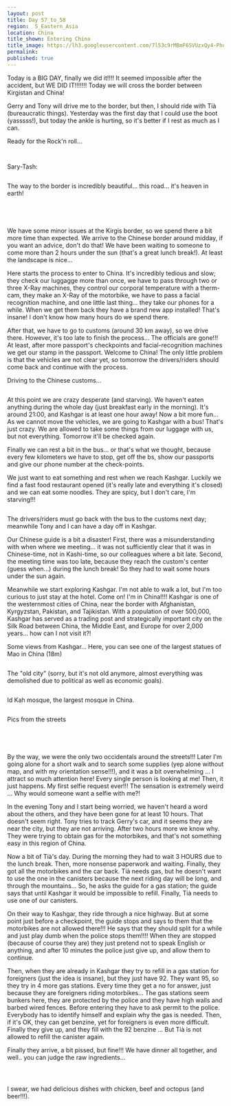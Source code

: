 ```yaml
---
layout: post
title: Day 57_to_58
region:  5_Eastern_Asia
location: China
title_shown: Entering China
title_image: https://lh3.googleusercontent.com/7l53c9rMBmF6SVUzxQy4-Phu5jhp62rlzfplhcRfxqwCJhe3OZ-UN63yCbYv2Jj0R7emYFVMAVAB191WivIIfNxtBVJiz4zNBAJYyS4KuVbbamph43MRekvsezORGMbO5CMMUCuqRssXscv5j64TDJlvX0clyIbTn0T6cT-7eVMUXtIxdL2StbfQOFeb5zrUjyXhuKUMffrYl-SV7hGihHHEvQ4ovQbW0OgNZWHiP5zjF_XL49vvdwDFDOdu1Oymk2spk3VK0lhHp-hx1WVuqQOMCKWUKG5ssET8DwmjFgcMHD9cr-6Qn0Zoe6JxbTgexTKxSo-nn4q2wbtVbpO6PEjIX6KKHTXnKZB7XW5OdXgWYt0O1cFOcQYSxlCj1Cz_EajKbVorCNb9hODUlgDZ9XobJMewjDoAw8jdPp7My-GIYEKwlfGzMCRkYmv7TA071Pzfs-KIvsVoHqQihudGw1b6lb8aU0f7ghvNzSjBw_3CEWHagJ9a3c3hsDcdAoKAlcZ6Hs6W_RR5J0nxeCrLkbsyb4--RkX53bLmlAvLaGEO1xy3OsjFZIIhV5dBrpw_ZnMAuzSC-5WwqM2zxg4h5QppgbkgTOSYn3OsEZE50Cu_ttrbA6nALFMC6JLNGPpvggWi-EdkEY8LPHuy5wawiqVXyxey7u35z0OJzDfsh0XFWfB6HhgSzWprs4BToQNxiPMTGh4wk4Ru12BsoJw=w836-h627-no
permalink: 
published: true
---
```


Today is a BIG DAY, finally we did it!!!! It seemed impossible after the accident, but WE DID IT!!!!!!! Today we will cross the border between Kirgistan and China!

Gerry and Tony will drive me to the border, but then, I should ride with Tià (bureaucratic things). Yesterday was the first day that I could use the boot (yasssss!), but today the ankle is hurting, so it's better if I rest as much as I can.

Ready for the Rock'n roll...

<p><a
href="https://lh3.googleusercontent.com/JhGArmi4dVvkSvH6T_629UKg_zHIHjqFECvgaccNJJBKKWA_-bAFPqRx3ECtsHvKtYln1pvCT-CgQ0kwALZVvTqtozmZ3Zx6jWcJXuHAjDpkmcCBq7IcfbJLxRqfa4TtGIulxZVF2QPyEw5IRpPyhXaz-dQBNK9c1VFcQAttFlFZxxIYWyd7JYQ93YoKjW_9TuCbELbechTckeYqyqX8HM-tiSpBzET7KUwBFjqqATOG4kVjAHJBr7JJaCUgNvaKn-k1tSV8KSdg_Npn43xYKgSpKN5kSfOLXN0hOy4XeI0wi1LtdVJgZe8ftpcI4LqGDN1KBWa20G9cksPxQeEnkilQYEQHZ7liZW4JlIsh6DpLsJen7NECtBGzynPwJuVFZJZA6tQK753qLFanp4SYqO498KzuLtuSTMLvtqv3Va_fcwxCB3A2HJO-pRHMyUxfIftUDUtgEtjGlRC6B_c88dIRxslnQt9mauOsHOBZ5BhguK4PgyZrbvx5mqNfJ7aIeGFXV-0q-3Am4islm_VWbdBxhvySLy1V7Tgz4RKkB8mk4_aYyAtcUiDMVqQffvK-CYulOdlnakSZqCrUzgmGgIY7ftNsy1sjvsoBSckcK9o8O6nyFEfsC_JEbUCFArS4OXLzv_GGuUbXX-ZQdGxjOUoKz0tfKfa89kfa_qGxEjqUxP510UhoNlgtLA=w1052-h789-no"><img 
src="https://lh3.googleusercontent.com/JhGArmi4dVvkSvH6T_629UKg_zHIHjqFECvgaccNJJBKKWA_-bAFPqRx3ECtsHvKtYln1pvCT-CgQ0kwALZVvTqtozmZ3Zx6jWcJXuHAjDpkmcCBq7IcfbJLxRqfa4TtGIulxZVF2QPyEw5IRpPyhXaz-dQBNK9c1VFcQAttFlFZxxIYWyd7JYQ93YoKjW_9TuCbELbechTckeYqyqX8HM-tiSpBzET7KUwBFjqqATOG4kVjAHJBr7JJaCUgNvaKn-k1tSV8KSdg_Npn43xYKgSpKN5kSfOLXN0hOy4XeI0wi1LtdVJgZe8ftpcI4LqGDN1KBWa20G9cksPxQeEnkilQYEQHZ7liZW4JlIsh6DpLsJen7NECtBGzynPwJuVFZJZA6tQK753qLFanp4SYqO498KzuLtuSTMLvtqv3Va_fcwxCB3A2HJO-pRHMyUxfIftUDUtgEtjGlRC6B_c88dIRxslnQt9mauOsHOBZ5BhguK4PgyZrbvx5mqNfJ7aIeGFXV-0q-3Am4islm_VWbdBxhvySLy1V7Tgz4RKkB8mk4_aYyAtcUiDMVqQffvK-CYulOdlnakSZqCrUzgmGgIY7ftNsy1sjvsoBSckcK9o8O6nyFEfsC_JEbUCFArS4OXLzv_GGuUbXX-ZQdGxjOUoKz0tfKfa89kfa_qGxEjqUxP510UhoNlgtLA=w1052-h789-no" class="oversize" alt=""></a></p>

<p><a
href="https://lh3.googleusercontent.com/EtYrPtZh5Lj45h_SfhjhLnOELyEiSClkbwKbhrdqmf5N-F3bOjCCN69Ltlw59v5rimRY3nRRLuM7r9X9S2_7WXZ-RZcgREu-_lp_hQwzt6H4SgHYbQS_1OZ4amKP2ZhA6vHdNF-fgKUbcHfJ7rPfIjAEzqieLXqTfjXXYOQcCQHZq8KG_cwWz7sLiCOa9j8LtOo-CBGqRAuIgozoeoi-BXuFz2fJF463tKkrxvvfCz1kaELPBPgaeGbo2el9eLvRW_4Ib4oVnpiPWI08E-xnAVyJVtQJ07T1bexdjiYKLGcQRuagT8nUHWEya8IOltjUDcfCNx-1_r6PapMChdAtGLSUYB3CAaVvaPdqNf8zk09sbwDha9eBsnsEhV6H5jUfC2m6G0Y-HRcp8Ciwnh13CvaQFQUUcH76dfFXxfSoi1ZOHd1D2TqJfgpFGfhl9jtCWTDSR1jTUtZWWQZRlVDyx8PQCi-W92Gmu2MZDY5cITatMIq1ys5cmXT5rSRpkYM8OF6vyMmwU47MOgE7qKlXJAtYkmuXc4sQURiZpKGzlA8ApnhkRAPw--aB1ehJ6ecRmGMidEdvJUIpFh2GyqTRYODU7tKrND9p2y7_rjtltmpkFQDf2IcPYhqk2OzK8wgW7TO2WI0fhCXTWCetuD2mhMje8gzSex642rNSDm8sYjPFzS9uvDOxojuZyA=w840-h630-no"><img 
src="https://lh3.googleusercontent.com/EtYrPtZh5Lj45h_SfhjhLnOELyEiSClkbwKbhrdqmf5N-F3bOjCCN69Ltlw59v5rimRY3nRRLuM7r9X9S2_7WXZ-RZcgREu-_lp_hQwzt6H4SgHYbQS_1OZ4amKP2ZhA6vHdNF-fgKUbcHfJ7rPfIjAEzqieLXqTfjXXYOQcCQHZq8KG_cwWz7sLiCOa9j8LtOo-CBGqRAuIgozoeoi-BXuFz2fJF463tKkrxvvfCz1kaELPBPgaeGbo2el9eLvRW_4Ib4oVnpiPWI08E-xnAVyJVtQJ07T1bexdjiYKLGcQRuagT8nUHWEya8IOltjUDcfCNx-1_r6PapMChdAtGLSUYB3CAaVvaPdqNf8zk09sbwDha9eBsnsEhV6H5jUfC2m6G0Y-HRcp8Ciwnh13CvaQFQUUcH76dfFXxfSoi1ZOHd1D2TqJfgpFGfhl9jtCWTDSR1jTUtZWWQZRlVDyx8PQCi-W92Gmu2MZDY5cITatMIq1ys5cmXT5rSRpkYM8OF6vyMmwU47MOgE7qKlXJAtYkmuXc4sQURiZpKGzlA8ApnhkRAPw--aB1ehJ6ecRmGMidEdvJUIpFh2GyqTRYODU7tKrND9p2y7_rjtltmpkFQDf2IcPYhqk2OzK8wgW7TO2WI0fhCXTWCetuD2mhMje8gzSex642rNSDm8sYjPFzS9uvDOxojuZyA=w840-h630-no" class="oversize" alt=""></a></p>

Sary-Tash:

<p><a
href="https://lh3.googleusercontent.com/0ODhBk_2lpn9ZB4BPmI_5bQPb8TfjKnwYz1cUJgn7RC6_jrzlmP8xvAugOnR18Hac5jz6070xBnfmdYin-kyDacfyv3kLOUd6majptaYXYto6lvEGPTwegxY6Uq-y0caX-Jmqyca50Kr2NnjQvouLFREf2rC9vJ5-yydSpQChJohAvXu8IlFp5mx17wMmniN_kb_ThLsfYwoow5MLNRZPCmVcMnUo4Ouo04SL_qpg8iToSTzwzOqCpllFdVRuoK4wVblZuhsThepKy_DLdiPNeD2RCWvy5PJ1t7eKFE9WrLZGBR2JtgL0YpK7xNKxEQscQT9ogzHdsdWHEFfenZkddps36TCxmAMUj30Nn4MV_fhkEMfYtcdGKHoDEuVmw0VdYfRopE-R22y7Ez6jd0aw1ZPksmzXYAJ2qLMlpBZHRfHsO4rDEv2NGMik4Sx-23NDfJa7cRHU4UWSFMNloqTbJf3AvNeH2FVQAu3C93ijNJiD-w7jtNkMosSRZ-A682W3Oer0f4QvIRdMGHpQpsOoUwdeJGWTtRco2ojpRtE0O1hUZi-p291U50qcgOpYsY1HaL2kQ_ROiZjILao8kkp__vGRK2t9G5o-orpETrliZFQkgOKXw7lDgx0_Ko9HjjKXsqerYyYS_ZvDqMgk3gjdfGOQfj3cueWbr8f5dHTsM8vPFoLlnSjSk6Btw=w1051-h788-no"><img 
src="https://lh3.googleusercontent.com/0ODhBk_2lpn9ZB4BPmI_5bQPb8TfjKnwYz1cUJgn7RC6_jrzlmP8xvAugOnR18Hac5jz6070xBnfmdYin-kyDacfyv3kLOUd6majptaYXYto6lvEGPTwegxY6Uq-y0caX-Jmqyca50Kr2NnjQvouLFREf2rC9vJ5-yydSpQChJohAvXu8IlFp5mx17wMmniN_kb_ThLsfYwoow5MLNRZPCmVcMnUo4Ouo04SL_qpg8iToSTzwzOqCpllFdVRuoK4wVblZuhsThepKy_DLdiPNeD2RCWvy5PJ1t7eKFE9WrLZGBR2JtgL0YpK7xNKxEQscQT9ogzHdsdWHEFfenZkddps36TCxmAMUj30Nn4MV_fhkEMfYtcdGKHoDEuVmw0VdYfRopE-R22y7Ez6jd0aw1ZPksmzXYAJ2qLMlpBZHRfHsO4rDEv2NGMik4Sx-23NDfJa7cRHU4UWSFMNloqTbJf3AvNeH2FVQAu3C93ijNJiD-w7jtNkMosSRZ-A682W3Oer0f4QvIRdMGHpQpsOoUwdeJGWTtRco2ojpRtE0O1hUZi-p291U50qcgOpYsY1HaL2kQ_ROiZjILao8kkp__vGRK2t9G5o-orpETrliZFQkgOKXw7lDgx0_Ko9HjjKXsqerYyYS_ZvDqMgk3gjdfGOQfj3cueWbr8f5dHTsM8vPFoLlnSjSk6Btw=w1051-h788-no" class="oversize" alt=""></a></p>

The way to the border is incredibly beautiful... this road... it's heaven in earth!

<p><a
href="https://lh3.googleusercontent.com/9bEhEW-2rn5CMEYK77BdGhHjYvVrx6tLlKt-k-bBylnrw4L0zxC6yf-c1Tmki1QqlXpSRUXHVO7qG_AukwaiRyO_n7PC-heQeHg22WRVxbyZrKPnCv18xrrTYBQ58cMAmrF4hR_fBME6fd3edasdvt_zZLPan-xibf8Hq2jfgTrQeNbCk09Pdkb87JlT7nRXqmf5u4-DjoED0tr5yMelqUcGnqdvauIupQ2q6jsAsm6tE5vdb3rzcWsAbKjUbvaMxNw7UYf2-pupC0zHPtHrfhfDLCCxErt26n-e7YB8FT8r35JtN9hCXblgpBfwRd0XBD_4WQkmHmELOpu8g7anGXOJlwCe33xSR0s9_pvDFoiS8XXiwMGIesBCc4-RdLcTXplHd5ZJYE3-u_zZjysKFxQurlxYz6xycK29VswkAzYPhlbkJUmcW2eqld7qUvje-6F4bR50tkZoE4S4QN4n4os3r5mMswcm_YSm2bqGTClkY_xJL0wZ1OSJH6lh0sMX--QKtb8Zpj_xkjkCfFx57JupeNDMgbYsF3O9YorC_Db6jbMwUMrguSS4EvbqpuV8QpA13Ngb_xu-VQZqvqcneYaP_clcf7WF_bPvDBioTwo_eacvi4cffmAPWQSMPtW700Oi2bTsegDy7y3SjXZcn2ZJw3K70XWvgTFsuNAtRXfwEKG4e-wONH1EeA=w840-h630-no"><img 
src="https://lh3.googleusercontent.com/9bEhEW-2rn5CMEYK77BdGhHjYvVrx6tLlKt-k-bBylnrw4L0zxC6yf-c1Tmki1QqlXpSRUXHVO7qG_AukwaiRyO_n7PC-heQeHg22WRVxbyZrKPnCv18xrrTYBQ58cMAmrF4hR_fBME6fd3edasdvt_zZLPan-xibf8Hq2jfgTrQeNbCk09Pdkb87JlT7nRXqmf5u4-DjoED0tr5yMelqUcGnqdvauIupQ2q6jsAsm6tE5vdb3rzcWsAbKjUbvaMxNw7UYf2-pupC0zHPtHrfhfDLCCxErt26n-e7YB8FT8r35JtN9hCXblgpBfwRd0XBD_4WQkmHmELOpu8g7anGXOJlwCe33xSR0s9_pvDFoiS8XXiwMGIesBCc4-RdLcTXplHd5ZJYE3-u_zZjysKFxQurlxYz6xycK29VswkAzYPhlbkJUmcW2eqld7qUvje-6F4bR50tkZoE4S4QN4n4os3r5mMswcm_YSm2bqGTClkY_xJL0wZ1OSJH6lh0sMX--QKtb8Zpj_xkjkCfFx57JupeNDMgbYsF3O9YorC_Db6jbMwUMrguSS4EvbqpuV8QpA13Ngb_xu-VQZqvqcneYaP_clcf7WF_bPvDBioTwo_eacvi4cffmAPWQSMPtW700Oi2bTsegDy7y3SjXZcn2ZJw3K70XWvgTFsuNAtRXfwEKG4e-wONH1EeA=w840-h630-no" class="oversize" alt=""></a></p>

<p><a
href="https://lh3.googleusercontent.com/yMTcS0HSx8--N4LsanF31x9RZ4xy-3NoM6fjKpSbamFD7jKdo0oawNi2fzL3_66ltYW5WbfqgOXlQrtWCuhRLRoBWbT71KuQF1wrNjxCceCtCeX6kuHKmhPL2Iob4-d9jtLyp5E5IEY8v5hFT-Hc-DZ4aiYAlPi61fk6__uxTIgNBPV_MWkVsM64JotVDWVzjjQNE2PkUN6_EQKdbcwO1YCTiSg8sUmBrvHZZwR8cqDVQV0c0rx5nMwxW0DLAJ2JglTMujgREnhkdDrDCyXrc0_lph7oQiG-Yx1c2KZZlafXDPL-o2T1cCXsKUVCUNKU0Xwi_s4RHOH_Vr2-KxoRNK7ziYquolBzTYS2iYPDphWr8_H3xuS5Up5RntdTX0rqyBNq-_4awb-NVKomFFzoWBKZmFA36y5eNUNsDGCF52MSt9tdP2XxfL41ZUtsOR3Y9UmtsaWWCNHHKrGTj9lwWdtieXjOWSfcaxBG7-3Tn-rNtjKiZYBLRTk5-g6Tx6Q2TSFoIRhXe6zBXO8mPYndXvT_ebl79C4Ep-NLAHf8Kj1b7qCp3ijk9Nky6qzxGDVf8HOGX8rhgWp4g4ew9Vk6EpBEq5mx-3if7Sr7pUxezkwhSAfu7dOGD0J542oHi4NyH9VpsdhERwBo7bpRVYsR-cMJGBZVGwx4JVE1LWjfe_j9h3XEAiq3vsiuYg=w1052-h789-no"><img 
src="https://lh3.googleusercontent.com/yMTcS0HSx8--N4LsanF31x9RZ4xy-3NoM6fjKpSbamFD7jKdo0oawNi2fzL3_66ltYW5WbfqgOXlQrtWCuhRLRoBWbT71KuQF1wrNjxCceCtCeX6kuHKmhPL2Iob4-d9jtLyp5E5IEY8v5hFT-Hc-DZ4aiYAlPi61fk6__uxTIgNBPV_MWkVsM64JotVDWVzjjQNE2PkUN6_EQKdbcwO1YCTiSg8sUmBrvHZZwR8cqDVQV0c0rx5nMwxW0DLAJ2JglTMujgREnhkdDrDCyXrc0_lph7oQiG-Yx1c2KZZlafXDPL-o2T1cCXsKUVCUNKU0Xwi_s4RHOH_Vr2-KxoRNK7ziYquolBzTYS2iYPDphWr8_H3xuS5Up5RntdTX0rqyBNq-_4awb-NVKomFFzoWBKZmFA36y5eNUNsDGCF52MSt9tdP2XxfL41ZUtsOR3Y9UmtsaWWCNHHKrGTj9lwWdtieXjOWSfcaxBG7-3Tn-rNtjKiZYBLRTk5-g6Tx6Q2TSFoIRhXe6zBXO8mPYndXvT_ebl79C4Ep-NLAHf8Kj1b7qCp3ijk9Nky6qzxGDVf8HOGX8rhgWp4g4ew9Vk6EpBEq5mx-3if7Sr7pUxezkwhSAfu7dOGD0J542oHi4NyH9VpsdhERwBo7bpRVYsR-cMJGBZVGwx4JVE1LWjfe_j9h3XEAiq3vsiuYg=w1052-h789-no" class="oversize" alt=""></a></p>

<p><a
href="https://lh3.googleusercontent.com/G9EA4ninmIuYSWbeDJDYhqi1Rl-gJ-f_hW6pe9DfraNzdsqSF8m2jq7C3H1rpviI81w99g3l-2MpC3xBa9e7jw-pXOz2YYgXz19e7EjFOcX60ER_uKBpc4yE5ucaKhSG_vMWsUyXx0kF3vdPC0d57w9tNDgPDuqrHhOH42krukHEVep9OmUb9HJVof5jkyImMjvbO2AFJoAlPQGdpByQjjEczIWvIvcPcvxMHD9k_AZwafrM8v3dywAl9CRIEXn8nukACSfnfOITmroTg8rF1Ts_cqUPwxwJzkbnXtp2BRhCXru9K24wpyX74m2zjZqKnRNcnqVsZuPQ9QCMRLvdL9ndG7bp8bnqhxkVMqN3ZRd5nJ7_WKjmsXrYLJ5sU787Q4T2SJGdBmH5VnFYDCkAppPUca34IbKGtHyOhlKZGNzEU9xT0NPAtymlNag5yP3lD988VGKnpVqkDQDUOYf96TPY2KxhxVcnmOoTKKo90NjKCg-Om6uhc_eBS51jrpDvJOBEGYRx4-H26RmUsLqsv5JR5_LozsSgr-nAwHwWm57dNcBM08XD83kMItqw_LQZHEn2X9pvh2HTDIADZ9CEI_bK9z5Gd9whoPVnM5Hr3hV4RwnoC6ixWwDAp7EEF6yKtczOC6XKHmVW2UzYitC9Ed5FV4-PZYnKjClWZmkFZeK2gOAYiLdFR68kzQ=w840-h630-no"><img 
src="https://lh3.googleusercontent.com/G9EA4ninmIuYSWbeDJDYhqi1Rl-gJ-f_hW6pe9DfraNzdsqSF8m2jq7C3H1rpviI81w99g3l-2MpC3xBa9e7jw-pXOz2YYgXz19e7EjFOcX60ER_uKBpc4yE5ucaKhSG_vMWsUyXx0kF3vdPC0d57w9tNDgPDuqrHhOH42krukHEVep9OmUb9HJVof5jkyImMjvbO2AFJoAlPQGdpByQjjEczIWvIvcPcvxMHD9k_AZwafrM8v3dywAl9CRIEXn8nukACSfnfOITmroTg8rF1Ts_cqUPwxwJzkbnXtp2BRhCXru9K24wpyX74m2zjZqKnRNcnqVsZuPQ9QCMRLvdL9ndG7bp8bnqhxkVMqN3ZRd5nJ7_WKjmsXrYLJ5sU787Q4T2SJGdBmH5VnFYDCkAppPUca34IbKGtHyOhlKZGNzEU9xT0NPAtymlNag5yP3lD988VGKnpVqkDQDUOYf96TPY2KxhxVcnmOoTKKo90NjKCg-Om6uhc_eBS51jrpDvJOBEGYRx4-H26RmUsLqsv5JR5_LozsSgr-nAwHwWm57dNcBM08XD83kMItqw_LQZHEn2X9pvh2HTDIADZ9CEI_bK9z5Gd9whoPVnM5Hr3hV4RwnoC6ixWwDAp7EEF6yKtczOC6XKHmVW2UzYitC9Ed5FV4-PZYnKjClWZmkFZeK2gOAYiLdFR68kzQ=w840-h630-no" class="oversize" alt=""></a></p>

<p><a
href="https://lh3.googleusercontent.com/wubfUPcQ_m_27mJhl0M3fiAIC1S2QxwJPaQI6aqWljGuzjGum_p6NMYXmTY7dgLP6gs2IiuiZrF5XqzCVl3EL3urvGoyu2A29aVAcQ31TFS7uKVp4aDmRj25okDPlo2dpRwgeOyU8CVXRzA4C3lRTZex8oBkljDYwsZ7pDJ2uK5EljvyqZ0GlV6DGKHFAyOaeNqUxMpC07uDD7-91w2H2V7kZBevTaymu9kcYZNo5VJwsYugxzo0OC2Sgun9yx8n9CyI13TnCWVEVocDuluyTrWRQ3kmLlbQLQWiWxEII55llUmENj20tfeQbkCRW3uKPaCEUJXSdA1oHe-IBjXrOOeuzett33SqTAEebAu15JydkKzu1cz1bVZ6PwUv9e0lIICr9pATV7yHZPgyL3hxE_Gsq_rMV0n4keAZWLncCD58y3RiZ4ofmYeo3YHuIZ6ev0N--L-YRPAajdahRsWI9512Cp_7BOhbuk-sDpI6WdiEb9cliZMEJwCXFf79OQEDWsiJibw5nnMVHP35yaTtL8cwzgc6F9Ez9trbpULYSCAd-fnPqvI4ky_w7OSRAHdQJD84Y1lYtZMmLEBLmqUHwT0_PsFh3xzsGDC6azsurzx2elafT89cEoNFeOOQoq0Wse_pf6Cuj2CVuPoFhrljaqiGSSKFcfN5glXHCvhcBFlTsAs8lk4_dyRBQA=w840-h630-no"><img 
src="https://lh3.googleusercontent.com/wubfUPcQ_m_27mJhl0M3fiAIC1S2QxwJPaQI6aqWljGuzjGum_p6NMYXmTY7dgLP6gs2IiuiZrF5XqzCVl3EL3urvGoyu2A29aVAcQ31TFS7uKVp4aDmRj25okDPlo2dpRwgeOyU8CVXRzA4C3lRTZex8oBkljDYwsZ7pDJ2uK5EljvyqZ0GlV6DGKHFAyOaeNqUxMpC07uDD7-91w2H2V7kZBevTaymu9kcYZNo5VJwsYugxzo0OC2Sgun9yx8n9CyI13TnCWVEVocDuluyTrWRQ3kmLlbQLQWiWxEII55llUmENj20tfeQbkCRW3uKPaCEUJXSdA1oHe-IBjXrOOeuzett33SqTAEebAu15JydkKzu1cz1bVZ6PwUv9e0lIICr9pATV7yHZPgyL3hxE_Gsq_rMV0n4keAZWLncCD58y3RiZ4ofmYeo3YHuIZ6ev0N--L-YRPAajdahRsWI9512Cp_7BOhbuk-sDpI6WdiEb9cliZMEJwCXFf79OQEDWsiJibw5nnMVHP35yaTtL8cwzgc6F9Ez9trbpULYSCAd-fnPqvI4ky_w7OSRAHdQJD84Y1lYtZMmLEBLmqUHwT0_PsFh3xzsGDC6azsurzx2elafT89cEoNFeOOQoq0Wse_pf6Cuj2CVuPoFhrljaqiGSSKFcfN5glXHCvhcBFlTsAs8lk4_dyRBQA=w840-h630-no" class="oversize" alt=""></a></p>

We have some minor issues at the Kirgis border, so we spend there a bit more time than expected. We arrive to the Chinese border around midday, if you want an advice, don't do that! We have been waiting to someone to come more than 2 hours under the sun (that's a great lunch break!). At least the landscape is nice...

Here starts the process to enter to China. It's incredibly tedious and slow; they check our luggagge more than once, we have to pass through two or three X-Ray machines, they control our corporal temperature with a therm-cam, they make an X-Ray of the motorbike, we have to pass a facial recognition machine, and one little last thing... they take our phones for a while. When we get them back they have a brand new app installed! That's insane! I don't know how many hours do we spend there. 

After that, we have to go to customs (around 30 km away), so we drive there. However, it's too late to finish the process... The officials are gone!!! At least, after more passport's checkpoints and facial-recognition machines we get our stamp in the passport. Welcome to China! The only little problem is that the vehicles are not clear yet, so tomorrow the drivers/riders should come back and continue with the process.

Driving to the Chinese customs...

<p><a
href="https://lh3.googleusercontent.com/pRWI3Xr__5gI8hFTYQw1XqFKOy_QoJN7CQbTdineBX0y1r70D_n3JRVFOZTR9LqXvOJ5k5MlH-y8qa3SRt4_HkClumrqjR-0LDe2cSFRRxDZqPmZOui6LOylFYEXmuSv47ER3xy7WW0zon2rSHCA-Z5Lu3UuGjPVCyU1bQKo9kQwMxbodE9Xo-pdJlIvOLrnCQHm0wZ2a8PPswkDADMsFi56hsnB6fDzt78AJ_X6Avc4TfrkxwMcjQeJTcJ5QzkkCe6PCjthP3AsPlp49G7BVVQ62DX3qwO73cRzhUuImjDYxUIqTF3fo-KiljmLnhQadeplcVmrUZnqvKMfPsmTLMnjE9oPje_EMXbyeHfuBS2x6cWYvi1dzybYNmsdYk3jd1o7knvR9lOdFbRGkk5mtw4MdcAvPMOr_s1zPi8liDQRVmGDpTbNm6Lm8tZueRNOfaL4A00YkYp2WArp5XPqopW87WgwEpgbnlErQy6Wrj3_WL5nk_p9xqnkooU6BY2ZayajPtvFB5PplEeiHR2kvrb94vlBAgmXvXFvKcasc92xpfvI-yzlI_qjQwiJ6qNaWgqsBc-PqZKWEig1Qqw0_OEk9_NF84hpH7MZdyNYMiswab6eOxeQzO7Za-v64RWA5MKKWuXcHeMOlBSA53JKB-Ts8exMihj5VDUsMNMa9fQ62qAK0dmZdJw6kg=w1052-h789-no"><img 
src="https://lh3.googleusercontent.com/pRWI3Xr__5gI8hFTYQw1XqFKOy_QoJN7CQbTdineBX0y1r70D_n3JRVFOZTR9LqXvOJ5k5MlH-y8qa3SRt4_HkClumrqjR-0LDe2cSFRRxDZqPmZOui6LOylFYEXmuSv47ER3xy7WW0zon2rSHCA-Z5Lu3UuGjPVCyU1bQKo9kQwMxbodE9Xo-pdJlIvOLrnCQHm0wZ2a8PPswkDADMsFi56hsnB6fDzt78AJ_X6Avc4TfrkxwMcjQeJTcJ5QzkkCe6PCjthP3AsPlp49G7BVVQ62DX3qwO73cRzhUuImjDYxUIqTF3fo-KiljmLnhQadeplcVmrUZnqvKMfPsmTLMnjE9oPje_EMXbyeHfuBS2x6cWYvi1dzybYNmsdYk3jd1o7knvR9lOdFbRGkk5mtw4MdcAvPMOr_s1zPi8liDQRVmGDpTbNm6Lm8tZueRNOfaL4A00YkYp2WArp5XPqopW87WgwEpgbnlErQy6Wrj3_WL5nk_p9xqnkooU6BY2ZayajPtvFB5PplEeiHR2kvrb94vlBAgmXvXFvKcasc92xpfvI-yzlI_qjQwiJ6qNaWgqsBc-PqZKWEig1Qqw0_OEk9_NF84hpH7MZdyNYMiswab6eOxeQzO7Za-v64RWA5MKKWuXcHeMOlBSA53JKB-Ts8exMihj5VDUsMNMa9fQ62qAK0dmZdJw6kg=w1052-h789-no" class="oversize" alt=""></a></p>

At this point we are crazy desperate (and starving). We haven't eaten anything during the whole day (just breakfast early in the morning). It's around 21:00, and Kashgar is at least one hour away! Now a bit more fun... As we cannot move the vehicles, we are going to Kashgar with a bus! That's just crazy. We are allowed to take some things from our luggage with us, but not everything. Tomorrow it'll be checked again.

Finally we can rest a bit in the bus... or that's what we thought, because every few kilometers we have to stop, get off the bs, show our passports and give our phone number at the check-points.

We just want to eat something and rest when we reach Kashgar. Luckily we find a fast food restaurant opened (it's really late and everything it's closed) and we can eat some noodles. They are spicy, but I don't care, I'm starving!!!

<p><a
href="https://lh3.googleusercontent.com/vndS_vcK921sVYpOhyhIyznqDJ4t3Mrr1jpgWWbQpJkvzupMm348DPOkXs1ot2d-fPhdNDWgOsuf_zrvOoN7VmRQT4oBeWkBsdm4kl7M4uEXsYDLfH7l9OgEvi2CZv28CCnFFaUlT7cMRgu1wJZttzmJpHvDGxJ4X3YMIr8h1Hyqwf6IShPiaExQ5mtwJmpHgzbx1xUiPOWN9QSpXzDfF0UDVgm_FpXkXtflKOYzZgVXmo3vEd0X5oEgE9Wtw5jkyRbg2D_g6VnQG9VkkqzZiivxq_EZgLG_SrihMh2G6JMW002IZfXO79e3z14VdbaVN6vCTPB0ZJOeirqbjVD-hv8TkHjQ6okC09BLL5K5sZJBNSbC59cUyHFIlJJb025GzhijVLFkBiCteDmrfxErHq2ytxrHIfvRIvEbMxNDrRKbcQs46oz1XKy4h7YVduVy0Mm9ju58l2mDkup-tIDlpsBh7ddhcPSqCeLkimnNO5CjB7UGoyyfsEpC36ClURBanK6i1hY7h3Glh-e_zip5e5lnXid6P84IaNXAvX-8f5SHJthW12Ptt698q0Qvsf2G9RtOphSBgN6Wa054PhJGhj0bR0KPLDL5RudfjM68_4PUTLVZPBpnS3E1-m2l3WvLGl4nfhUlmAmnZ5xe_os5U5iQ063ZtX7IF3f9v3Ndguc0eczhlyqpIeS2Sw=w592-h789-no"><img 
src="https://lh3.googleusercontent.com/vndS_vcK921sVYpOhyhIyznqDJ4t3Mrr1jpgWWbQpJkvzupMm348DPOkXs1ot2d-fPhdNDWgOsuf_zrvOoN7VmRQT4oBeWkBsdm4kl7M4uEXsYDLfH7l9OgEvi2CZv28CCnFFaUlT7cMRgu1wJZttzmJpHvDGxJ4X3YMIr8h1Hyqwf6IShPiaExQ5mtwJmpHgzbx1xUiPOWN9QSpXzDfF0UDVgm_FpXkXtflKOYzZgVXmo3vEd0X5oEgE9Wtw5jkyRbg2D_g6VnQG9VkkqzZiivxq_EZgLG_SrihMh2G6JMW002IZfXO79e3z14VdbaVN6vCTPB0ZJOeirqbjVD-hv8TkHjQ6okC09BLL5K5sZJBNSbC59cUyHFIlJJb025GzhijVLFkBiCteDmrfxErHq2ytxrHIfvRIvEbMxNDrRKbcQs46oz1XKy4h7YVduVy0Mm9ju58l2mDkup-tIDlpsBh7ddhcPSqCeLkimnNO5CjB7UGoyyfsEpC36ClURBanK6i1hY7h3Glh-e_zip5e5lnXid6P84IaNXAvX-8f5SHJthW12Ptt698q0Qvsf2G9RtOphSBgN6Wa054PhJGhj0bR0KPLDL5RudfjM68_4PUTLVZPBpnS3E1-m2l3WvLGl4nfhUlmAmnZ5xe_os5U5iQ063ZtX7IF3f9v3Ndguc0eczhlyqpIeS2Sw=w592-h789-no" class="oversize" alt=""></a></p>

The drivers/riders must go back with the bus to the customs next day; meanwhile Tony and I can have a day off in Kashgar.

Our Chinese guide is a bit a disaster! First, there was a misunderstanding with when where we meeting... it was not sufficiently clear that it was in Chinese-time, not in Kashi-time, so our colleagues where a bit late. Second, the meeting time was too late, because they reach the custom's center (guess when...) during the lunch break! So they had to wait some hours under the sun again.

Meanwhile we start exploring Kashgar. I'm not able to walk a lot, but I'm too curious to just stay at the hotel. Come on! I'm in China!!!! Kashgar is one of the westernmost cities of China, near the border with Afghanistan, Kyrgyzstan, Pakistan, and Tajikistan. With a population of over 500,000, Kashgar has served as a trading post and strategically important city on the Silk Road between China, the Middle East, and Europe for over 2,000 years... how can I not visit it?!

Some views from Kashgar... Here, you can see one of the largest statues of Mao in China (18m)

<p><a
href="https://lh3.googleusercontent.com/KA2D4c55Q_qyk-Gj1qqh7g53pCdq1_jolVTqon8D6PUooUlhaZHH-Nn0Mn-8qZjTXwo5UyUvehxfI_NOs-z6oxieYs9SaynpcF-pQ6eULl1A1s21MVkhKW2dEZ6tosytZyKplyZgy5cQJPSukAyVjdVIcQx62CxaMZqiVkeu1zKdDkll9zeh_uiVRgdsu5bD0hMzQHMvbRwUN673wp-OTDlZwnqj7n7Ar9qWwpFnrfqav7EDOVrQz3HUrfQc5BgL2r6RDvvgHEbK5wmzi3Gn6u1a_mf0Q-PAsQT_JWHtTyJjLoXyOjPeD3bY5r9qU6iwJ2-2LqjwmVOnmiDjRy6vqp-f0mteqWm_vxOjtpzgE_2WuQhBb5S5vcd8nc1hqmGHiFNSPKq3lue2o4AU4_o9xqsKsv2JaTIKoF5JwXWY-38viK_9WcRmZskgHPq-P9wN6Rj7WNfKw9VqDJhRRooYMJ3zxNbNt62mf9-lXjssx8VUlH65r1X1Jm8DFwRtuAfzvARbnbGL22I53xs-Pkg5w-udOE1FlvpOAd5p_aHkRDu3VtxIOYOIEzCeic7lvNWoMGTfFbQt42mPxVOv6TwwnlwLev-GrRIhDq66QHzyKVOu-4D7i13AwType9edrIbW7eNU_1xPG7ZmA9AziUAsbynohDGwpCw1JxJef1cZqiJu4A-37tYfcOq8Ag=w1184-h789-no"><img 
src="https://lh3.googleusercontent.com/KA2D4c55Q_qyk-Gj1qqh7g53pCdq1_jolVTqon8D6PUooUlhaZHH-Nn0Mn-8qZjTXwo5UyUvehxfI_NOs-z6oxieYs9SaynpcF-pQ6eULl1A1s21MVkhKW2dEZ6tosytZyKplyZgy5cQJPSukAyVjdVIcQx62CxaMZqiVkeu1zKdDkll9zeh_uiVRgdsu5bD0hMzQHMvbRwUN673wp-OTDlZwnqj7n7Ar9qWwpFnrfqav7EDOVrQz3HUrfQc5BgL2r6RDvvgHEbK5wmzi3Gn6u1a_mf0Q-PAsQT_JWHtTyJjLoXyOjPeD3bY5r9qU6iwJ2-2LqjwmVOnmiDjRy6vqp-f0mteqWm_vxOjtpzgE_2WuQhBb5S5vcd8nc1hqmGHiFNSPKq3lue2o4AU4_o9xqsKsv2JaTIKoF5JwXWY-38viK_9WcRmZskgHPq-P9wN6Rj7WNfKw9VqDJhRRooYMJ3zxNbNt62mf9-lXjssx8VUlH65r1X1Jm8DFwRtuAfzvARbnbGL22I53xs-Pkg5w-udOE1FlvpOAd5p_aHkRDu3VtxIOYOIEzCeic7lvNWoMGTfFbQt42mPxVOv6TwwnlwLev-GrRIhDq66QHzyKVOu-4D7i13AwType9edrIbW7eNU_1xPG7ZmA9AziUAsbynohDGwpCw1JxJef1cZqiJu4A-37tYfcOq8Ag=w1184-h789-no" class="oversize" alt=""></a></p>

The "old city" (sorry, but it's not old anymore, almost everything was demolished due to political as well as economic goals).

<p><a
href="https://lh3.googleusercontent.com/RnS24AhHgW838-rOwXNeWY3zVL5KdOB1YFm0TUU0UyFHVFo-aThrWJw2R-y4KzCEEWO5YVQMpmxcXLaY67YAUtNtW3BqXuRurDbQvVQCVXZtb1GuOfqzsbDWqFbMyIg11BiNNHw8qFmTOf1FUDAFrT5-YA5tOsB_qG4TMU10GiXQgKlIpO2lB6NfsGInAr-TaaNH0D_-yqYcaGfRuNjtJWHqEtPaKrf0y1alJqT7zvNf9glg6fwsekexHvvxuZWkQH_abNOliB81R-LLx9ROC-3vii2zCQpKqo5sUCrFitFBNyxCkfLgKzoOPX_CILw4Pfsf66iN_OEfiC8us8wLzDS8RKlvMsh4hvH2tpC8_feKZ5r1GPXy6ZQtEZlAkEEfjdm0tx7szPGc90lO-P4CNLFKv6WFnhmW2fC0BCLIyyQ7O5ra8038xR5yvc1v7Gw98H7GoZlya4SxsDXvp0kF-2Q5F8S2GdxgxO1AlItPtHbLOYwGiAEQTrzz742qZah3w5QAepxQnsuDwrY0Mz3F37P_HAggy-aT0wK-WxWyC5hcQ8p2xEaYaNnT_hJLqCpmngoVk4QXoPpPZ4ltxLSSS4JKh0UNZ5ZH5VBxDrbVF9xDAD_SWdAu8tahTqcmKKmB8ZqkWhWWX8nzdYqRkYJ2G8r5rnRXl8d57_GycCJHuzYNLNmtKXGz3oUbUg=w1051-h788-no"><img 
src="https://lh3.googleusercontent.com/RnS24AhHgW838-rOwXNeWY3zVL5KdOB1YFm0TUU0UyFHVFo-aThrWJw2R-y4KzCEEWO5YVQMpmxcXLaY67YAUtNtW3BqXuRurDbQvVQCVXZtb1GuOfqzsbDWqFbMyIg11BiNNHw8qFmTOf1FUDAFrT5-YA5tOsB_qG4TMU10GiXQgKlIpO2lB6NfsGInAr-TaaNH0D_-yqYcaGfRuNjtJWHqEtPaKrf0y1alJqT7zvNf9glg6fwsekexHvvxuZWkQH_abNOliB81R-LLx9ROC-3vii2zCQpKqo5sUCrFitFBNyxCkfLgKzoOPX_CILw4Pfsf66iN_OEfiC8us8wLzDS8RKlvMsh4hvH2tpC8_feKZ5r1GPXy6ZQtEZlAkEEfjdm0tx7szPGc90lO-P4CNLFKv6WFnhmW2fC0BCLIyyQ7O5ra8038xR5yvc1v7Gw98H7GoZlya4SxsDXvp0kF-2Q5F8S2GdxgxO1AlItPtHbLOYwGiAEQTrzz742qZah3w5QAepxQnsuDwrY0Mz3F37P_HAggy-aT0wK-WxWyC5hcQ8p2xEaYaNnT_hJLqCpmngoVk4QXoPpPZ4ltxLSSS4JKh0UNZ5ZH5VBxDrbVF9xDAD_SWdAu8tahTqcmKKmB8ZqkWhWWX8nzdYqRkYJ2G8r5rnRXl8d57_GycCJHuzYNLNmtKXGz3oUbUg=w1051-h788-no" class="oversize" alt=""></a></p>

Id Kah mosque, the largest mosque in China.

<p><a
href="https://lh3.googleusercontent.com/xaSoiJq371Jk35R32XvMy7QxGWWOeKXSTUyji6e-22U3jv3myvvZWZDVEy4Lo7xUXzoQ_aNclsr_4cV16i7_r4l0Wl-KwfVjUY2J3vm6iUAUyq1o0AGpTYop_QQpyjpg2jBKPuKmXbStvUhaARedqfC1ZDpg4VYok_tQvmA8a2FnuopUd0enL6E_eQ24DZY8fBsHQ3q9E7ZE_9DokzJE-hs22CkqCkp_N0QSV_sVGY8Lf85jqCx86AZ1b4edHOEBD_gj8f2n4zVgcat1Qt-Q1nCWnCOcwlH7N3i8okyIWWUOjKVbsrgYM4pVWKCtV02CjKNzqRs2Mr2fh7tO14y9Wk_OXGS0qaW_VKH6ngLr-QkGQFH35Ki595UAuUEUpUcykCAjoMwhg5jmHA8GsC2IHmrCqECrqwreyB_n1pDBdMO-RItebfEgBTXm_5f9K1Ruhxl0OY3K1Z3QFstlklhnecADFnSe8aUdhLA3YPZvT5h4R1Lmbg_0dQOcVun-GIN0xv4C_OdBlmzcPOhE9yUDpEik-1aIuh-ugm7ErK7wkYKxLEg0FfAkHYr1JKzskMTVewd3ExOuuFAKmsAPxYuOGeiFTV8-O4PaUc4coO6OzPxVUR299ZDMhRv6cDgVv6IIVMhTzHNLXBnmE2HJJWEUwVODPVZGG_urMnjeJ_cG3trCzpORT70-ZeYasQ=w1052-h789-no"><img 
src="https://lh3.googleusercontent.com/xaSoiJq371Jk35R32XvMy7QxGWWOeKXSTUyji6e-22U3jv3myvvZWZDVEy4Lo7xUXzoQ_aNclsr_4cV16i7_r4l0Wl-KwfVjUY2J3vm6iUAUyq1o0AGpTYop_QQpyjpg2jBKPuKmXbStvUhaARedqfC1ZDpg4VYok_tQvmA8a2FnuopUd0enL6E_eQ24DZY8fBsHQ3q9E7ZE_9DokzJE-hs22CkqCkp_N0QSV_sVGY8Lf85jqCx86AZ1b4edHOEBD_gj8f2n4zVgcat1Qt-Q1nCWnCOcwlH7N3i8okyIWWUOjKVbsrgYM4pVWKCtV02CjKNzqRs2Mr2fh7tO14y9Wk_OXGS0qaW_VKH6ngLr-QkGQFH35Ki595UAuUEUpUcykCAjoMwhg5jmHA8GsC2IHmrCqECrqwreyB_n1pDBdMO-RItebfEgBTXm_5f9K1Ruhxl0OY3K1Z3QFstlklhnecADFnSe8aUdhLA3YPZvT5h4R1Lmbg_0dQOcVun-GIN0xv4C_OdBlmzcPOhE9yUDpEik-1aIuh-ugm7ErK7wkYKxLEg0FfAkHYr1JKzskMTVewd3ExOuuFAKmsAPxYuOGeiFTV8-O4PaUc4coO6OzPxVUR299ZDMhRv6cDgVv6IIVMhTzHNLXBnmE2HJJWEUwVODPVZGG_urMnjeJ_cG3trCzpORT70-ZeYasQ=w1052-h789-no" class="oversize" alt=""></a></p>

Pics from the streets

<p><a
href="https://lh3.googleusercontent.com/1KRTwCjS-4yTG2ozXmN0vjM0GkMzSBt4MXj0kscgsyFl73biRxCCL9gzwZ9-U62dhUN-BYlKIT9_iCohxEhZSH7-KqYbV2UQK0KvYbqxMF_B6Oe9u5Yp9PkuFD_7w8wRgJm91sNiU27S2DPqv90wzlfN4DrE5R9rVdp3VTItgbh5VxvAC-U7DrAxDB4lHtIKdo1XMPLcfEsYQ0VmwW5Bn-sQ8yxq5Zay7pDTQPxAVZXp5zIT7twSFEoAgALyyWEKRP3bdZ91hXcqmkm6283lwe_Qa9V0257T_-2vcJqHdwCHKJSwvTnSUIQe02gP0jIixcJmL2xekgFKBVEJSsxR5SXgoy4iqzEH7syNSuZ7_P_y_lYUNxvGzXttVZngmKRhyegMEeo-D0-AxPAyyqzzTEPjgjppA3In6FNRO2zvt7SJH_3PTjpmfJGuN-CMxvlSjETNEY_yc8vGQabAmplLP9CFfASxyvdC_CIvkESjJSB5RCJ0KciJmukxUmeB1UwhWftaMyNzTUXEUfY0oEteyK98YqV8eQuMWklJFO_8EpyQiiRLuHfIuXqMhO3gMt_dh1b3AXsVO2zzsle7AjEaNTBWDnBqgvAtRKJNR_wyy-2H77tajzL0PieErIj1TaltlKT-PpwWZ8YgdOjsarGfwe9VsdHArlTgjH8w1WqUBLiClOOD1YNO77WcsA=w840-h630-no"><img 
src="https://lh3.googleusercontent.com/1KRTwCjS-4yTG2ozXmN0vjM0GkMzSBt4MXj0kscgsyFl73biRxCCL9gzwZ9-U62dhUN-BYlKIT9_iCohxEhZSH7-KqYbV2UQK0KvYbqxMF_B6Oe9u5Yp9PkuFD_7w8wRgJm91sNiU27S2DPqv90wzlfN4DrE5R9rVdp3VTItgbh5VxvAC-U7DrAxDB4lHtIKdo1XMPLcfEsYQ0VmwW5Bn-sQ8yxq5Zay7pDTQPxAVZXp5zIT7twSFEoAgALyyWEKRP3bdZ91hXcqmkm6283lwe_Qa9V0257T_-2vcJqHdwCHKJSwvTnSUIQe02gP0jIixcJmL2xekgFKBVEJSsxR5SXgoy4iqzEH7syNSuZ7_P_y_lYUNxvGzXttVZngmKRhyegMEeo-D0-AxPAyyqzzTEPjgjppA3In6FNRO2zvt7SJH_3PTjpmfJGuN-CMxvlSjETNEY_yc8vGQabAmplLP9CFfASxyvdC_CIvkESjJSB5RCJ0KciJmukxUmeB1UwhWftaMyNzTUXEUfY0oEteyK98YqV8eQuMWklJFO_8EpyQiiRLuHfIuXqMhO3gMt_dh1b3AXsVO2zzsle7AjEaNTBWDnBqgvAtRKJNR_wyy-2H77tajzL0PieErIj1TaltlKT-PpwWZ8YgdOjsarGfwe9VsdHArlTgjH8w1WqUBLiClOOD1YNO77WcsA=w840-h630-no" class="oversize" alt=""></a></p>

<p><a
href="https://lh3.googleusercontent.com/E4_SdJgHknNnF7MK5Ox_Q3QC6G_60md0V68ONGKY1vERcnVU9znEL9kOlH6hd2QUGeVDfsG6o3eyVUW-28Bw85tssQcxafbUyeoURlVXRmTnsPv2aD_qWK4NGeXbhrYMA0B0d8EdWRDeZStmZZQudP2JPTfUyRdTc-WGSGq2V8Tzv2ioT1DfkQhIdqsxszI5S3mg5KOMrQalkq-OA-4qlM-QO9wf-86Nln2qDgpviBZE88WtRQpnAhxIH1vnD3IbttCKvhnKI0YOKniQWka4wvow5oNypNLuL2t8gDL5ws4svYgM81mKvPH5zg5GtDN1NrPtEMkLTzB4Dc7GWIx2vDHTX-Z_hFIIY7vOwUI-7PIM_dpTxrhnckgiEKuGrubSSsn9QINOmk9smiDPRGRWyaTsv3v3PvK38bQb842_fYQh-SVIMttNP36AAeS0gviWpdIN7D8-v7P_Wr7QTnq2htOs7uxn3N1BjadqFGD21bd65rb7tDi7RibbnxV9HPmTsh6DiSWHJuFZC3Tsl76ssobRpIiqqm1-jrURnSDpJJgBqntOrEnLoaNfRynwmt8sVPEwrwl55yRbSfCyZAHWi5saQ-bzQ1yD8rU9bMaWTbKNbM332Ik-ch_KOrgACdKKAvb0W_3LO1-vjNn-w4mn7zo1AizMjd7xV2K8gTf93lgwNIsR-YK-kpX0tA=w1052-h789-no"><img 
src="https://lh3.googleusercontent.com/E4_SdJgHknNnF7MK5Ox_Q3QC6G_60md0V68ONGKY1vERcnVU9znEL9kOlH6hd2QUGeVDfsG6o3eyVUW-28Bw85tssQcxafbUyeoURlVXRmTnsPv2aD_qWK4NGeXbhrYMA0B0d8EdWRDeZStmZZQudP2JPTfUyRdTc-WGSGq2V8Tzv2ioT1DfkQhIdqsxszI5S3mg5KOMrQalkq-OA-4qlM-QO9wf-86Nln2qDgpviBZE88WtRQpnAhxIH1vnD3IbttCKvhnKI0YOKniQWka4wvow5oNypNLuL2t8gDL5ws4svYgM81mKvPH5zg5GtDN1NrPtEMkLTzB4Dc7GWIx2vDHTX-Z_hFIIY7vOwUI-7PIM_dpTxrhnckgiEKuGrubSSsn9QINOmk9smiDPRGRWyaTsv3v3PvK38bQb842_fYQh-SVIMttNP36AAeS0gviWpdIN7D8-v7P_Wr7QTnq2htOs7uxn3N1BjadqFGD21bd65rb7tDi7RibbnxV9HPmTsh6DiSWHJuFZC3Tsl76ssobRpIiqqm1-jrURnSDpJJgBqntOrEnLoaNfRynwmt8sVPEwrwl55yRbSfCyZAHWi5saQ-bzQ1yD8rU9bMaWTbKNbM332Ik-ch_KOrgACdKKAvb0W_3LO1-vjNn-w4mn7zo1AizMjd7xV2K8gTf93lgwNIsR-YK-kpX0tA=w1052-h789-no" class="oversize" alt=""></a></p>

<p><a
href="https://lh3.googleusercontent.com/fFVLKJieKz47RUf5G-ORRqdiAHDXZkh_LbRzGV1dd2eyLGuE_thJ_a0rTDfHr8Rb7Bm28aXrsEGBdqmCTzm4xpqPyHc3Px6ATRgykfcqpKBECplz3NgG1xO0K6M6U48taQ3nUj-KV644n-bSxazkauCcJ5BDqExXIv6zp4a_p7M47ELaWDtjBtTFQ6dOdLHBAZU5KjLGj5z7VCkmIQ8Cq2HJDwrZ0QuwlrulPMj9YYe2dYCW0uImzO9T6OPNq794TPLTmBjTMwGtleUMIOPtY1oK_PQW11WLfhZOPQFe5jRYoMYlXJouNaYBlDhS8mG6wd-axhXV84vh2i12P_eO1v4USeT0WCqZXX65S61XPKOaa0a0soAn3xqHXHz1j092TMwHOZ3AAdM1SytKVCykOp5u5DEqRRFpi0IYHZP4NpPHhcz4Z9YytZVYAy4EqsORDEgI24JQMpHYj3zYCWH52LhGpGbQ6urQQ_MCrJmmvdq7an6ypXR0emzseauoyQagT67Qfo23JhCYohbm7Mv2dA3KWrFBrw64Ht4I6vD31KG7xawn3_DzcfVTfI4kYe4MEhPqJEZrn2cHUccJPRkVgMEZ9PeHph2kB8jt2F2Pl1ntOZlJVjeGJwfLg0gg8iBVONGPJW6ScpLGqBVqPA4uxkuTuPkXS--MGfFOqzIBu0SeTpj2lm5WjqbqkQ=w840-h630-no"><img 
src="https://lh3.googleusercontent.com/fFVLKJieKz47RUf5G-ORRqdiAHDXZkh_LbRzGV1dd2eyLGuE_thJ_a0rTDfHr8Rb7Bm28aXrsEGBdqmCTzm4xpqPyHc3Px6ATRgykfcqpKBECplz3NgG1xO0K6M6U48taQ3nUj-KV644n-bSxazkauCcJ5BDqExXIv6zp4a_p7M47ELaWDtjBtTFQ6dOdLHBAZU5KjLGj5z7VCkmIQ8Cq2HJDwrZ0QuwlrulPMj9YYe2dYCW0uImzO9T6OPNq794TPLTmBjTMwGtleUMIOPtY1oK_PQW11WLfhZOPQFe5jRYoMYlXJouNaYBlDhS8mG6wd-axhXV84vh2i12P_eO1v4USeT0WCqZXX65S61XPKOaa0a0soAn3xqHXHz1j092TMwHOZ3AAdM1SytKVCykOp5u5DEqRRFpi0IYHZP4NpPHhcz4Z9YytZVYAy4EqsORDEgI24JQMpHYj3zYCWH52LhGpGbQ6urQQ_MCrJmmvdq7an6ypXR0emzseauoyQagT67Qfo23JhCYohbm7Mv2dA3KWrFBrw64Ht4I6vD31KG7xawn3_DzcfVTfI4kYe4MEhPqJEZrn2cHUccJPRkVgMEZ9PeHph2kB8jt2F2Pl1ntOZlJVjeGJwfLg0gg8iBVONGPJW6ScpLGqBVqPA4uxkuTuPkXS--MGfFOqzIBu0SeTpj2lm5WjqbqkQ=w840-h630-no" class="oversize" alt=""></a></p>

<p><a
href="https://lh3.googleusercontent.com/rJzNWrLXnzRdK35XRqMMv1Aq64zggq45Tk7Yetz9h0-1z8y8Wbkuyj6hPaO2kAhvuFVyNTnYHx_MeLRNVFRZPcF9Vx0ZHLrjzF8BKanzUKR4ZH5y2rRSkKHgq1U6YbWO--Ck9WMWmb6q0dStL8Fp7gIxTccA7T6fmRFmVuEZCdCKjjH4b9yI9qwJfeYAEUQrFrnCnCepl_aByjtLlUdioKSCQDFbC4-QqxJJH-DAXbJfr1fiq9BDLQW8togoku7H6nfIJVk-r-aa-9MfN1GIASxIKaymroKxKpdWHSUTkURYLfFoOi1xWnlDHZamQKTDC36zEcGv6b5jPCXyLZGOXkPR7ZIwwufrq4PSqnDZWbw3zffz2qG-N9eMa8ddHpv50NzRAL25098MhzUiHKTSM1K-7xLE7epgzuI0kmGoTIa9i3W67lYDJS2HPOsmrSqCUde5nZLe2lzU-i6eUI4r6hbX_MLUuKRMmuYNnWQ4JXR8dnoU9jbXLjaIy3GZYaTDXd_UTWaQmlEaHZmeI28CFxySgsBTjt39ZexkkonGZNlxvF0GHcpkllebKPdNjpw8msawYDOUQC2_aL9BGT0ccodGxKybPb8Mvl_ytTgMTg28oNnIWG6ovRM-xIpWnsAHQgKZSaV4bR81IJrWLI6CtW9W4wkVE78RtcKSs0bstM8GLaigwAlIkX_86A=s789-no"><img 
src="https://lh3.googleusercontent.com/rJzNWrLXnzRdK35XRqMMv1Aq64zggq45Tk7Yetz9h0-1z8y8Wbkuyj6hPaO2kAhvuFVyNTnYHx_MeLRNVFRZPcF9Vx0ZHLrjzF8BKanzUKR4ZH5y2rRSkKHgq1U6YbWO--Ck9WMWmb6q0dStL8Fp7gIxTccA7T6fmRFmVuEZCdCKjjH4b9yI9qwJfeYAEUQrFrnCnCepl_aByjtLlUdioKSCQDFbC4-QqxJJH-DAXbJfr1fiq9BDLQW8togoku7H6nfIJVk-r-aa-9MfN1GIASxIKaymroKxKpdWHSUTkURYLfFoOi1xWnlDHZamQKTDC36zEcGv6b5jPCXyLZGOXkPR7ZIwwufrq4PSqnDZWbw3zffz2qG-N9eMa8ddHpv50NzRAL25098MhzUiHKTSM1K-7xLE7epgzuI0kmGoTIa9i3W67lYDJS2HPOsmrSqCUde5nZLe2lzU-i6eUI4r6hbX_MLUuKRMmuYNnWQ4JXR8dnoU9jbXLjaIy3GZYaTDXd_UTWaQmlEaHZmeI28CFxySgsBTjt39ZexkkonGZNlxvF0GHcpkllebKPdNjpw8msawYDOUQC2_aL9BGT0ccodGxKybPb8Mvl_ytTgMTg28oNnIWG6ovRM-xIpWnsAHQgKZSaV4bR81IJrWLI6CtW9W4wkVE78RtcKSs0bstM8GLaigwAlIkX_86A=s789-no" class="oversize" alt=""></a></p>

By the way, we were the only two occidentals around the streets!!! Later I'm going alone for a short walk and to search some supplies (yep alone without map, and with my orientation sense!!!), and it was a bit overwhelming ... I attract so much attention here! Every single person is looking at me! Then, it just happens. My first selfie request ever!!! The sensation is extremely weird ... Why would someone want a selfie with me?!

In the evening Tony and I start being worried, we haven't heard a word about the others, and they have been gone for at least 10 hours. That doesn't seem right. Tony tries to track Gerry's car, and it seems they are near the city, but they are not arriving. After two hours more we know why. They were trying to obtain gas for the motorbikes, and that's not something easy in this region of China.

Now a bit of Tià's day. During the morning they had to wait 3 HOURS due to the lunch break. Then, more nonsense paperwork and waiting. Finally, they got all the motorbikes and the car back. Tià needs gas, but he doesn't want to use the one in the canisters because the next riding day will be long, and through the mountains... So, he asks the guide for a gas station; the guide says that until Kashgar it would be impossible to refill. Finally, Tià needs to use one of our canisters.

On their way to Kashgar, they ride through a nice highway. But at some point just before a checkpoint, the guide stops and says to them that the motorbikes are not allowed there!!! He says that they should split for a while and just play dumb when the police stops them!!!! When they are stopped (because of course they are) they just pretend not to speak English or anything, and after 10 minutes the police just give up, and allow them to continue.

Then, when they are already in Kashgar they try to refill in a gas station for foreigners (just the idea is insane), but they just have 92. They want 95, so they try in 4 more gas stations. Every time they get a no for answer, just because they are foreigners riding motorbikes... The gas stations seem bunkers here, they are protected by the police and they have high walls and barbed wired fences. Before entering they have to ask permit to the police. Everybody has to identify himself and explain why the gas is needed. Then, if it's OK, they can get benzine, yet for foreigners is even more difficult. Finally they give up, and they fill with the 92 benzine ... But Tià is not allowed to refill the canister again.

Finally they arrive, a bit pissed, but fine!!! We have dinner all together, and well.. you can judge the raw ingredients...

<p><a
href="https://lh3.googleusercontent.com/dsNq5kIZbxFcWk9emgiLSl2kC2quIgSnZqO3tzpiYJP4AGrso7SC_TK8YhnlhUg3105omcrvOJrHzJz1MtQspI5CiGWJB4QCBXLtY_1k1pGia-wtVEvCt8_QxPhIyciokavRZ4dbLRdR0OlaKfRqV6br4LhIbX4yCXBzeWr_e4KvyJ09DZUcPX-Ou3G3kwHpnidNRUhcXl-LbpABrL6z-UqkRkXJmte9EekP1JWacGUEngrP9OSjFr7e2XV5_FDh1t_nEuL2TG4673AnPN1mjOIxDUZrEdJUdu18o6iZ_4ihYUrkj8-aQ9S7UPyzYY8haqVbKk7YxYxUrnA6hHijEOetusNRV4U6AxsnuS4w9xgBtXc-dn0i76C7l8SE-T2ONEbxTrh1PkeIr2mePTI7F3Bb13haO2KcFz7pi9HHHlQOXU_xMLuXpMG18TSGn0m0hTjlONqTqVBt7es38PjVz5PPyjvhYWMkZ3hQ6VtEvg2Lwr9KdGyEx0d7xD1dYi7B9TeJ6GgtVdTg5-PwgFpetR9jJEwoeudIil2PhkBy5Rx5W72UNMIvgaHxI1EOcpDd0XJwett9eXB5Tr4SttApIAXpWRbwVmCr-iWeyGDWga5y9O-W1c-bLVGZfxwsFKZmLin-sYl7Zvz0LQ1o4L7cGsr9ImNw0lfj6ZYjoaAX1azLG_N_PH-n9XeR3A=w1076-h789-no"><img 
src="https://lh3.googleusercontent.com/dsNq5kIZbxFcWk9emgiLSl2kC2quIgSnZqO3tzpiYJP4AGrso7SC_TK8YhnlhUg3105omcrvOJrHzJz1MtQspI5CiGWJB4QCBXLtY_1k1pGia-wtVEvCt8_QxPhIyciokavRZ4dbLRdR0OlaKfRqV6br4LhIbX4yCXBzeWr_e4KvyJ09DZUcPX-Ou3G3kwHpnidNRUhcXl-LbpABrL6z-UqkRkXJmte9EekP1JWacGUEngrP9OSjFr7e2XV5_FDh1t_nEuL2TG4673AnPN1mjOIxDUZrEdJUdu18o6iZ_4ihYUrkj8-aQ9S7UPyzYY8haqVbKk7YxYxUrnA6hHijEOetusNRV4U6AxsnuS4w9xgBtXc-dn0i76C7l8SE-T2ONEbxTrh1PkeIr2mePTI7F3Bb13haO2KcFz7pi9HHHlQOXU_xMLuXpMG18TSGn0m0hTjlONqTqVBt7es38PjVz5PPyjvhYWMkZ3hQ6VtEvg2Lwr9KdGyEx0d7xD1dYi7B9TeJ6GgtVdTg5-PwgFpetR9jJEwoeudIil2PhkBy5Rx5W72UNMIvgaHxI1EOcpDd0XJwett9eXB5Tr4SttApIAXpWRbwVmCr-iWeyGDWga5y9O-W1c-bLVGZfxwsFKZmLin-sYl7Zvz0LQ1o4L7cGsr9ImNw0lfj6ZYjoaAX1azLG_N_PH-n9XeR3A=w1076-h789-no" class="oversize" alt=""></a></p>

<p><a
href="https://lh3.googleusercontent.com/k6eZU3Sa6VZ-ldgWofSPHjDV1a_P7QGJ28l_uQc9fybmJb_eq3SeUW2eu9HClPw3hciR4pdPReo6uqnL94tpgk3dZmkuRIcU7Lk-nI5nDZ4WRVHI9L5LCsM94V-vIxtFKBsYQRwfIl3_88GjDax4HLqTdtGQVfzsOgOEKbZFp04YWeEV266EvXEtiFHeKq5B1riF36NVjsYqqapF70VBV_L3GRDV2gCWF_cLLPBnquPeJ7s2GhFkYfx243WwX9TIlZvKtB-FcLQ77xeWlK7GzBip14tZ7Veh9bQNhZP-Lz8hPrN1dHi6KosMCmYOjYGPJSLcVFpZnGasJWl8_nQNszcXeEc1T4ORn6XcSLwAalH1fqXBrt7BzyFA-zZAaauRcX6NOp2gnQpVgPrC7-uW8BQkw5-u1dMs5UZJU9J0E8BRPq8Idefb7PsMezTQ5LZVd8Ganr4ZFglu9IXeGWyKA_QYZd8-TmSRRwtca08M9xIamvJRltM0Ujg6E84wTkWYYm_n6DGgzR8i7ncK1O7Nzdd_6uP_I9mcvzDjM3-lFtWYc68Jfesos0ZUXCS1wLMqvt_KE2CLkrWZ3yR9vi5jDrPxSoEyTvZLIPxLO9m21xL4220EvBCLbjZRYBpLL5PBltNYPuRdvIX19AdIZqtX4E4rVgXH-wRru1AhzYA9E1Zt0jtxbLc-Trw2pw=w1052-h789-no"><img 
src="https://lh3.googleusercontent.com/k6eZU3Sa6VZ-ldgWofSPHjDV1a_P7QGJ28l_uQc9fybmJb_eq3SeUW2eu9HClPw3hciR4pdPReo6uqnL94tpgk3dZmkuRIcU7Lk-nI5nDZ4WRVHI9L5LCsM94V-vIxtFKBsYQRwfIl3_88GjDax4HLqTdtGQVfzsOgOEKbZFp04YWeEV266EvXEtiFHeKq5B1riF36NVjsYqqapF70VBV_L3GRDV2gCWF_cLLPBnquPeJ7s2GhFkYfx243WwX9TIlZvKtB-FcLQ77xeWlK7GzBip14tZ7Veh9bQNhZP-Lz8hPrN1dHi6KosMCmYOjYGPJSLcVFpZnGasJWl8_nQNszcXeEc1T4ORn6XcSLwAalH1fqXBrt7BzyFA-zZAaauRcX6NOp2gnQpVgPrC7-uW8BQkw5-u1dMs5UZJU9J0E8BRPq8Idefb7PsMezTQ5LZVd8Ganr4ZFglu9IXeGWyKA_QYZd8-TmSRRwtca08M9xIamvJRltM0Ujg6E84wTkWYYm_n6DGgzR8i7ncK1O7Nzdd_6uP_I9mcvzDjM3-lFtWYc68Jfesos0ZUXCS1wLMqvt_KE2CLkrWZ3yR9vi5jDrPxSoEyTvZLIPxLO9m21xL4220EvBCLbjZRYBpLL5PBltNYPuRdvIX19AdIZqtX4E4rVgXH-wRru1AhzYA9E1Zt0jtxbLc-Trw2pw=w1052-h789-no" class="oversize" alt=""></a></p>

<p><a
href="https://lh3.googleusercontent.com/vLJnFRpMDFncsXmrO7P_ISQk9hGcEuAxBmmcD-rNZ56zUu94TrbgpHCA-exP8GIGbZPWulHi6xbMY2rDF_zg9afA3KtQOMkYL3Ygvn1IMYFb9gqJblFLqJv5juV93BczZMSzHqYAZwJzRy4yeTMwU8raTjHkZFrPUzCesSQcGUL2m32j4u9Qqt_8nUjrAhLM41jZ-VIaQULbG-dujesh5LMQfBJYCqLrCAh-OXRTlBPZNDrz5j71Vn3YmUVqlxgEJvTEXVUlvMvBlL7eC2yhbtv0jMk8Ft5rPDTAfZ1JuEPbmFtadVJWJNArZqd0qlWIG43l_Bbah6O94r0yquuhvXI9EWyWxRHtoxcZ6U6Q4nXd_ke9X72m8U8eFXDYt0X53mJJ8AZ-jFHEwEwNqs5huyX91NeNiY4gBIYnHZLHU3a0eJQksSJ4VAoIRF_VtBh1D_9X9vymybcv6-wc_N6ECAVypPFvx7ZxSz6jtcW3d6pmnz12eehpJ6uZ0OwccIb8qUuMTglvFHyDBmuie9ybO7jUXwJ-LbhK_RImJ9cZBNbW1gldf4NJXE9zsRFtrX85mv8p1Mu_KZveVDim9GIdxSs4xZEhbxtyk7WRFs47RWk3vW0ahR_l7PTeS0iIuQ2PntCMinIRXVOGCoP43PL_xhly_GTmjRM4qwh7yZjDgZT-qqeZ-IyCdV55Aw=w840-h630-no"><img 
src="https://lh3.googleusercontent.com/vLJnFRpMDFncsXmrO7P_ISQk9hGcEuAxBmmcD-rNZ56zUu94TrbgpHCA-exP8GIGbZPWulHi6xbMY2rDF_zg9afA3KtQOMkYL3Ygvn1IMYFb9gqJblFLqJv5juV93BczZMSzHqYAZwJzRy4yeTMwU8raTjHkZFrPUzCesSQcGUL2m32j4u9Qqt_8nUjrAhLM41jZ-VIaQULbG-dujesh5LMQfBJYCqLrCAh-OXRTlBPZNDrz5j71Vn3YmUVqlxgEJvTEXVUlvMvBlL7eC2yhbtv0jMk8Ft5rPDTAfZ1JuEPbmFtadVJWJNArZqd0qlWIG43l_Bbah6O94r0yquuhvXI9EWyWxRHtoxcZ6U6Q4nXd_ke9X72m8U8eFXDYt0X53mJJ8AZ-jFHEwEwNqs5huyX91NeNiY4gBIYnHZLHU3a0eJQksSJ4VAoIRF_VtBh1D_9X9vymybcv6-wc_N6ECAVypPFvx7ZxSz6jtcW3d6pmnz12eehpJ6uZ0OwccIb8qUuMTglvFHyDBmuie9ybO7jUXwJ-LbhK_RImJ9cZBNbW1gldf4NJXE9zsRFtrX85mv8p1Mu_KZveVDim9GIdxSs4xZEhbxtyk7WRFs47RWk3vW0ahR_l7PTeS0iIuQ2PntCMinIRXVOGCoP43PL_xhly_GTmjRM4qwh7yZjDgZT-qqeZ-IyCdV55Aw=w840-h630-no" class="oversize" alt=""></a></p>

I swear, we had delicious dishes with chicken, beef and octopus (and beer!!!). 
